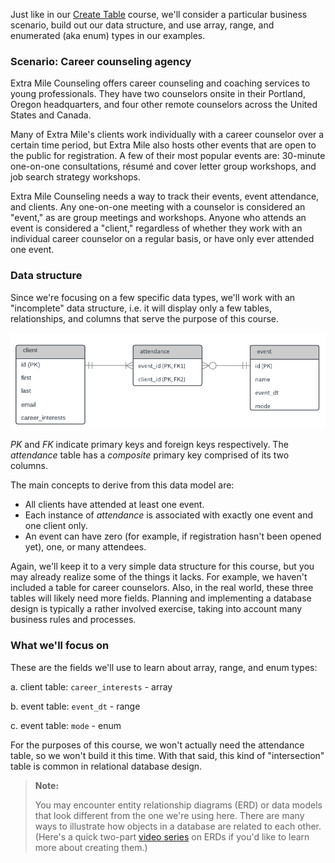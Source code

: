 Just like in our [Create Table](../basictable/) course, we'll consider a 
particular business scenario, build out our data structure, and use array, 
range, and enumerated (aka enum) types in our examples.

### Scenario: Career counseling agency

Extra Mile Counseling offers career counseling and coaching services to young 
professionals. They have two counselors onsite in their Portland, Oregon 
headquarters, and four other remote counselors across the United States and 
Canada.

Many of Extra Mile's clients work individually with a career counselor over a 
certain time period, but Extra Mile also hosts other events that are open 
to the public for registration. A few of their most popular events are: 
30-minute one-on-one consultations, résumé and cover letter group workshops,
 and job search strategy workshops.

Extra Mile Counseling needs a way to track their events, event attendance, and 
clients. Any one-on-one meeting with a counselor is considered an "event," as 
are group meetings and workshops. Anyone who attends an event is considered a 
"client," regardless of whether they work with an individual career counselor 
on a regular basis, or have only ever attended one event.  

### Data structure

Since we're focusing on a few specific data types, we'll work with an 
"incomplete" data structure, i.e. it will display only a few tables, 
relationships, and columns that serve the purpose of this course.

![Extra Mile Counseling entity relationship diagram](assets/extra_mile_counseling_erd-1.png)

_PK_ and _FK_ indicate primary keys and foreign keys respectively. The _attendance_
 table has a _composite_ primary key comprised of its two columns.

The main concepts to derive from this data model are:
* All clients have attended at least one event.
* Each instance of _attendance_ is associated with exactly one event and one 
client only.
* An event can have zero (for example, if registration hasn't been opened yet),
 one, or many attendees.

 Again, we'll keep it to a very simple data structure for this course, but 
 you may already realize some of the things it lacks. For example, we 
 haven't included a table for career counselors. Also, in the real world, these
  three tables will likely need more fields. Planning and implementing a 
  database design is typically a rather involved exercise, taking into account 
  many business rules and processes.

### What we'll focus on

These are the fields we'll use to learn about array, range, and enum types:

a. client table: `career_interests` - array

b. event table: `event_dt` - range

c. event table: `mode` - enum

For the purposes of this course, we won't actually need the attendance table, 
so we won't build it this time. With that said, this kind of "intersection" 
table is common in relational database design.

 >**Note:**
 >
 >You may encounter entity relationship diagrams (ERD) or data models that look 
 different from the one we're using here. There are many ways to illustrate how
 objects in a database are related to each other. (Here's a quick two-part 
 [video series](https://www.youtube.com/watch?v=QpdhBUYk7Kk) on ERDs if you'd 
 like to learn more about creating them.)
